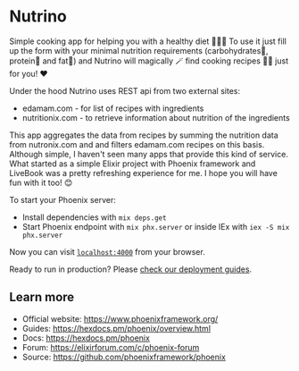 # Nutrino

Simple cooking app for helping you with a healthy diet 🥕🥝🥑 
To use it just fill up the form with your minimal nutrition requirements (carbohydrates🥖, protein🥚 and fat🥜) and Nutrino will magically 🪄 find cooking recipes 👩‍🍳 just for you! ❤

Under the hood Nutrino uses REST api from two external sites: 
  - edamam.com  - for list of recipes with ingredients
  - nutritionix.com - to retrieve information about nutrition of the ingredients

This app aggregates the data from recipes by summing the nutrition data from nutronix.com and and filters edamam.com recipes on this basis. Although simple, I haven't seen many apps that provide this kind of service. What started as a simple Elixir project with Phoenix framework and LiveBook was a pretty refreshing experience for me. I hope you will have fun with it too! 😊


To start your Phoenix server:

  * Install dependencies with `mix deps.get`
  * Start Phoenix endpoint with `mix phx.server` or inside IEx with `iex -S mix phx.server`

Now you can visit [`localhost:4000`](http://localhost:4000) from your browser.

Ready to run in production? Please [check our deployment guides](https://hexdocs.pm/phoenix/deployment.html).

## Learn more

  * Official website: https://www.phoenixframework.org/
  * Guides: https://hexdocs.pm/phoenix/overview.html
  * Docs: https://hexdocs.pm/phoenix
  * Forum: https://elixirforum.com/c/phoenix-forum
  * Source: https://github.com/phoenixframework/phoenix
